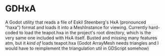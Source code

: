 # GDHxA
A Godot utility that reads a file of Eskil Steenberg's HxA (pronounced "haxa") format and loads it into a MeshInstance for viewing.
Currently hard-coded to load the teapot.hxa in the project's root directory, which is the very same one included with HxA itself.
Busted and missing many features atm, but it *kind of* loads teapot.hxa (Godot ArrayMesh needs triangles and I would have to reimplement the triangulation util in GDScript somehow)
